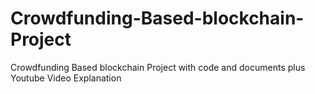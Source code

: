 # Crowdfunding-Based-blockchain-Project
Crowdfunding Based blockchain Project with code and documents plus Youtube Video Explanation
